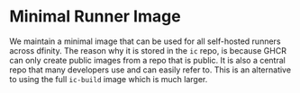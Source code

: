# Minimal Runner Image

We maintain a minimal image that can be used for all self-hosted runners across dfinity. The reason why it is stored in the `ic` repo, is because GHCR can only create public images from a repo that is public. It is also a central repo that many developers use and can easily refer to. This is an alternative to using the full `ic-build` image which is much larger.
